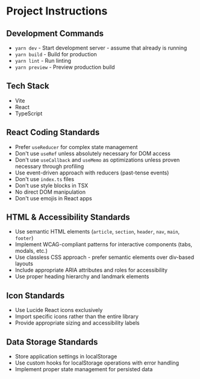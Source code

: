 # Project Instructions

## Development Commands

- `yarn dev` - Start development server - assume that already is running
- `yarn build` - Build for production
- `yarn lint` - Run linting
- `yarn preview` - Preview production build

## Tech Stack

- Vite
- React
- TypeScript

## React Coding Standards

- Prefer `useReducer` for complex state management
- Don't use `useRef` unless absolutely necessary for DOM access
- Don't use `useCallback` and `useMemo` as optimizations unless proven necessary through profiling
- Use event-driven approach with reducers (past-tense events)
- Don't use `index.ts` files
- Don't use style blocks in TSX
- No direct DOM manipulation
- Don't use emojis in React apps

## HTML & Accessibility Standards

- Use semantic HTML elements (`article`, `section`, `header`, `nav`, `main`, `footer`)
- Implement WCAG-compliant patterns for interactive components (tabs, modals, etc.)
- Use classless CSS approach - prefer semantic elements over div-based layouts
- Include appropriate ARIA attributes and roles for accessibility
- Use proper heading hierarchy and landmark elements

## Icon Standards

- Use Lucide React icons exclusively
- Import specific icons rather than the entire library
- Provide appropriate sizing and accessibility labels

## Data Storage Standards

- Store application settings in localStorage
- Use custom hooks for localStorage operations with error handling
- Implement proper state management for persisted data
